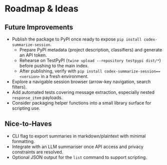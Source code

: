 # Roadmap & Ideas

## Future Improvements
- Publish the package to PyPI once ready to expose `pip install codex-summarize-session`.
  - Prepare PyPI metadata (project description, classifiers) and generate an API token.
  - Rehearse on TestPyPI (`twine upload --repository testpypi dist/*`) before pushing to the main index.
  - After publishing, verify with `pip install codex-summarize-session==<version>` in a fresh environment.
- Explore a navigable session browser (arrow-key navigation, search filters).
- Add automated tests covering message extraction, especially nested `response_item` payloads.
- Consider packaging helper functions into a small library surface for scripting use.

## Nice-to-Haves
- CLI flag to export summaries in markdown/plaintext with minimal formatting.
- Integrate with an LLM summariser once API access and privacy constraints are resolved.
- Optional JSON output for the `list` command to support scripting.
